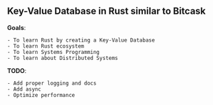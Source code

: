 ## Key-Value Database in  Rust similar to Bitcask



**Goals**:

    - To learn Rust by creating a Key-Value Database
    - To learn Rust ecosystem
    - To learn Systems Programming
    - To learn about Distributed Systems
    
 **TODO**:
 
    - Add proper logging and docs
    - Add async
    - Optimize performance
    
